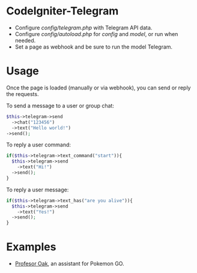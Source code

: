 # CodeIgniter-Telegram

- Configure *config/telegram.php* with Telegram API data.
- Configure *config/autoload.php* for *config* and *model*, or run when needed.
- Set a page as webhook and be sure to run the model Telegram.

# Usage

Once the page is loaded (manually or via webhook), you can send or reply the requests.

To send a message to a user or group chat:
```php
$this->telegram->send
  ->chat("123456")
  ->text("Hello world!")
->send();
```

To reply a user command:
```php
if($this->telegram->text_command("start")){
  $this->telegram->send
    ->text("Hi!")
  ->send();
}
```

To reply a user message:
```php
if($this->telegram->text_has("are you alive")){
  $this->telegram->send
    ->text("Yes!")
  ->send();
}
```

# Examples
- [Profesor Oak](https://github.com/duhow/ProfesorOak), an assistant for Pokemon GO.
